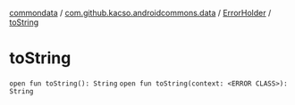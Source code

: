 [commondata](../../index.md) / [com.github.kacso.androidcommons.data](../index.md) / [ErrorHolder](index.md) / [toString](.)

# toString

`open fun toString(): String`
`open fun toString(context: <ERROR CLASS>): String`
